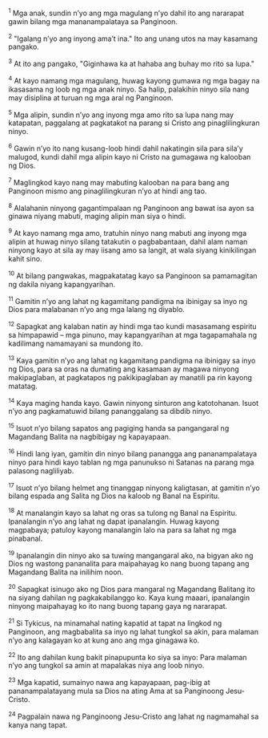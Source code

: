 <sup>1</sup>
Mga anak, sundin nʼyo ang mga magulang nʼyo dahil ito ang nararapat gawin bilang mga mananampalataya sa Panginoon. 

<sup>2</sup>
"Igalang nʼyo ang inyong amaʼt ina." Ito ang unang utos na may kasamang pangako. 

<sup>3</sup>
At ito ang pangako, "Giginhawa ka at hahaba ang buhay mo rito sa lupa." 

<sup>4</sup>
At kayo namang mga magulang, huwag kayong gumawa ng mga bagay na ikasasama ng loob ng mga anak ninyo. Sa halip, palakihin ninyo sila nang may disiplina at turuan ng mga aral ng Panginoon.

<sup>5</sup>
Mga alipin, sundin nʼyo ang inyong mga amo rito sa lupa nang may katapatan, paggalang at pagkatakot na parang si Cristo ang pinaglilingkuran ninyo. 

<sup>6</sup>
Gawin nʼyo ito nang kusang-loob hindi dahil nakatingin sila para silaʼy malugod, kundi dahil mga alipin kayo ni Cristo na gumagawa ng kalooban ng Dios. 

<sup>7</sup>
Maglingkod kayo nang may mabuting kalooban na para bang ang Panginoon mismo ang pinaglilingkuran nʼyo at hindi ang tao. 

<sup>8</sup>
Alalahanin ninyong gagantimpalaan ng Panginoon ang bawat isa ayon sa ginawa niyang mabuti, maging alipin man siya o hindi. 

<sup>9</sup>
At kayo namang mga amo, tratuhin ninyo nang mabuti ang inyong mga alipin at huwag ninyo silang tatakutin o pagbabantaan, dahil alam naman ninyong kayo at sila ay may iisang amo sa langit, at wala siyang kinikilingan kahit sino.

<sup>10</sup>
At bilang pangwakas, magpakatatag kayo sa Panginoon sa pamamagitan ng dakila niyang kapangyarihan. 

<sup>11</sup>
Gamitin nʼyo ang lahat ng kagamitang pandigma na ibinigay sa inyo ng Dios para malabanan nʼyo ang mga lalang ng diyablo. 

<sup>12</sup>
Sapagkat ang kalaban natin ay hindi mga tao kundi masasamang espiritu sa himpapawid – mga pinuno, may kapangyarihan at mga tagapamahala ng kadilimang namamayani sa mundong ito. 

<sup>13</sup>
Kaya gamitin nʼyo ang lahat ng kagamitang pandigma na ibinigay sa inyo ng Dios, para sa oras na dumating ang kasamaan ay magawa ninyong makipaglaban, at pagkatapos ng pakikipaglaban ay manatili pa rin kayong matatag. 

<sup>14</sup>
Kaya maging handa kayo. Gawin ninyong sinturon ang katotohanan. Isuot nʼyo ang pagkamatuwid bilang pananggalang sa dibdib ninyo. 

<sup>15</sup>
Isuot nʼyo bilang sapatos ang pagiging handa sa pangangaral ng Magandang Balita na nagbibigay ng kapayapaan. 

<sup>16</sup>
Hindi lang iyan, gamitin din ninyo bilang panangga ang pananampalataya ninyo para hindi kayo tablan ng mga panunukso ni Satanas na parang mga palasong nagliliyab. 

<sup>17</sup>
Isuot nʼyo bilang helmet ang tinanggap ninyong kaligtasan, at gamitin nʼyo bilang espada ang Salita ng Dios na kaloob ng Banal na Espiritu. 

<sup>18</sup>
At manalangin kayo sa lahat ng oras sa tulong ng Banal na Espiritu. Ipanalangin nʼyo ang lahat ng dapat ipanalangin. Huwag kayong magpabaya; patuloy kayong manalangin lalo na para sa lahat ng mga pinabanal. 

<sup>19</sup>
Ipanalangin din ninyo ako sa tuwing mangangaral ako, na bigyan ako ng Dios ng wastong pananalita para maipahayag ko nang buong tapang ang Magandang Balita na inilihim noon. 

<sup>20</sup>
Sapagkat isinugo ako ng Dios para mangaral ng Magandang Balitang ito na siyang dahilan ng pagkakabilanggo ko. Kaya kung maaari, ipanalangin ninyong maipahayag ko ito nang buong tapang gaya ng nararapat.

<sup>21</sup>
Si Tykicus, na minamahal nating kapatid at tapat na lingkod ng Panginoon, ang magbabalita sa inyo ng lahat tungkol sa akin, para malaman nʼyo ang kalagayan ko at kung ano ang mga ginagawa ko. 

<sup>22</sup>
Ito ang dahilan kung bakit pinapupunta ko siya sa inyo: Para malaman nʼyo ang tungkol sa amin at mapalakas niya ang loob ninyo. 

<sup>23</sup>
Mga kapatid, sumainyo nawa ang kapayapaan, pag-ibig at pananampalatayang mula sa Dios na ating Ama at sa Panginoong Jesu-Cristo. 

<sup>24</sup>
Pagpalain nawa ng Panginoong Jesu-Cristo ang lahat ng nagmamahal sa kanya nang tapat.